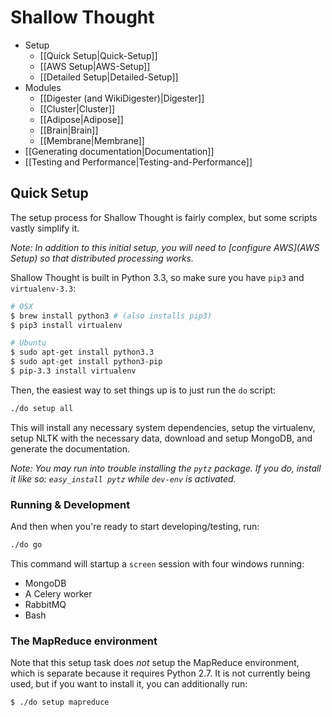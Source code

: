 Shallow Thought
===============

* Setup
    * [[Quick Setup|Quick-Setup]]
    * [[AWS Setup|AWS-Setup]]
    * [[Detailed Setup|Detailed-Setup]]
* Modules
    * [[Digester (and WikiDigester)|Digester]]
    * [[Cluster|Cluster]]
    * [[Adipose|Adipose]]
    * [[Brain|Brain]]
    * [[Membrane|Membrane]]
* [[Generating documentation|Documentation]]
* [[Testing and Performance|Testing-and-Performance]]

## Quick Setup

The setup process for Shallow Thought is fairly complex, but some scripts vastly simplify it.

*Note: In addition to this initial setup, you will need to [configure
AWS](AWS Setup) so that distributed processing works.*

Shallow Thought is built in Python 3.3, so make sure you have `pip3` and `virtualenv-3.3`:
```bash
# OSX
$ brew install python3 # (also installs pip3)
$ pip3 install virtualenv

# Ubuntu
$ sudo apt-get install python3.3
$ sudo apt-get install python3-pip
$ pip-3.3 install virtualenv
```

Then, the easiest way to set things up is to just run the `do` script:
```bash
./do setup all
```
This will install any necessary system dependencies, setup the
virtualenv, setup NLTK with the necessary data, download and setup
MongoDB, and generate the documentation.

*Note: You may run into trouble installing the `pytz` package. If you
do, install it like so: `easy_install pytz` while `dev-env` is activated.*

### Running & Development
And then when you're ready to start developing/testing, run:
```bash
./do go
```
This command will startup a `screen` session with four windows running:
* MongoDB
* A Celery worker
* RabbitMQ
* Bash

### The MapReduce environment
Note that this setup task does *not* setup the MapReduce environment, which is
separate because it requires Python 2.7. It is not currently being used,
but if you want to install it, you can additionally run:
```bash
$ ./do setup mapreduce
```
